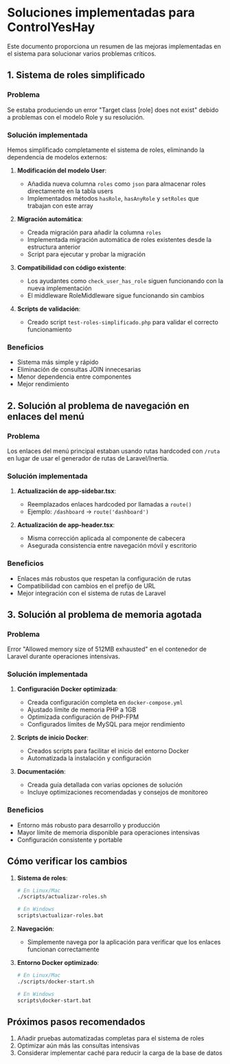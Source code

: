 # Soluciones implementadas para ControlYesHay

Este documento proporciona un resumen de las mejoras implementadas en el sistema para solucionar varios problemas críticos.

## 1. Sistema de roles simplificado

### Problema

Se estaba produciendo un error "Target class [role] does not exist" debido a problemas con el modelo Role y su resolución.

### Solución implementada

Hemos simplificado completamente el sistema de roles, eliminando la dependencia de modelos externos:

1. **Modificación del modelo User**:

    - Añadida nueva columna `roles` como `json` para almacenar roles directamente en la tabla users
    - Implementados métodos `hasRole`, `hasAnyRole` y `setRoles` que trabajan con este array

2. **Migración automática**:

    - Creada migración para añadir la columna `roles`
    - Implementada migración automática de roles existentes desde la estructura anterior
    - Script para ejecutar y probar la migración

3. **Compatibilidad con código existente**:

    - Los ayudantes como `check_user_has_role` siguen funcionando con la nueva implementación
    - El middleware RoleMiddleware sigue funcionando sin cambios

4. **Scripts de validación**:
    - Creado script `test-roles-simplificado.php` para validar el correcto funcionamiento

### Beneficios

- Sistema más simple y rápido
- Eliminación de consultas JOIN innecesarias
- Menor dependencia entre componentes
- Mejor rendimiento

## 2. Solución al problema de navegación en enlaces del menú

### Problema

Los enlaces del menú principal estaban usando rutas hardcoded con `/ruta` en lugar de usar el generador de rutas de Laravel/Inertia.

### Solución implementada

1. **Actualización de app-sidebar.tsx**:

    - Reemplazados enlaces hardcoded por llamadas a `route()`
    - Ejemplo: `/dashboard` → `route('dashboard')`

2. **Actualización de app-header.tsx**:
    - Misma corrección aplicada al componente de cabecera
    - Asegurada consistencia entre navegación móvil y escritorio

### Beneficios

- Enlaces más robustos que respetan la configuración de rutas
- Compatibilidad con cambios en el prefijo de URL
- Mejor integración con el sistema de rutas de Laravel

## 3. Solución al problema de memoria agotada

### Problema

Error "Allowed memory size of 512MB exhausted" en el contenedor de Laravel durante operaciones intensivas.

### Solución implementada

1. **Configuración Docker optimizada**:

    - Creada configuración completa en `docker-compose.yml`
    - Ajustado límite de memoria PHP a 1GB
    - Optimizada configuración de PHP-FPM
    - Configurados límites de MySQL para mejor rendimiento

2. **Scripts de inicio Docker**:

    - Creados scripts para facilitar el inicio del entorno Docker
    - Automatizada la instalación y configuración

3. **Documentación**:
    - Creada guía detallada con varias opciones de solución
    - Incluye optimizaciones recomendadas y consejos de monitoreo

### Beneficios

- Entorno más robusto para desarrollo y producción
- Mayor límite de memoria disponible para operaciones intensivas
- Configuración consistente y portable

## Cómo verificar los cambios

1. **Sistema de roles**:

    ```bash
    # En Linux/Mac
    ./scripts/actualizar-roles.sh

    # En Windows
    scripts\actualizar-roles.bat
    ```

2. **Navegación**:

    - Simplemente navega por la aplicación para verificar que los enlaces funcionan correctamente

3. **Entorno Docker optimizado**:

    ```bash
    # En Linux/Mac
    ./scripts/docker-start.sh

    # En Windows
    scripts\docker-start.bat
    ```

## Próximos pasos recomendados

1. Añadir pruebas automatizadas completas para el sistema de roles
2. Optimizar aún más las consultas intensivas
3. Considerar implementar caché para reducir la carga de la base de datos
